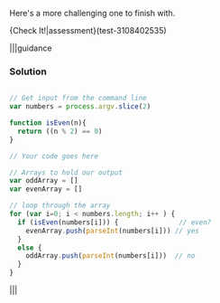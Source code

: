 Here's a more challenging one to finish with.

{Check It!|assessment}(test-3108402535)

|||guidance
### Solution
```javascript

// Get input from the command line
var numbers = process.argv.slice(2)

function isEven(n){
  return ((n % 2) == 0)  
}

// Your code goes here

// Arrays to hold our output
var oddArray = [] 
var evenArray = []

// loop through the array
for (var i=0; i < numbers.length; i++ ) {
  if (isEven(numbers[i])) {               // even?
    evenArray.push(parseInt(numbers[i])) // yes
  }
  else {
    oddArray.push(parseInt(numbers[i]))  // no
  }
}
```
|||

